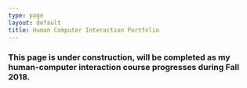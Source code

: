 ```yaml
---
type: page
layout: default
title: Human Computer Interaction Portfolio
---
```


### This page is under construction, will be completed as my human-computer interaction course progresses during Fall 2018.
<!-- 
<!DOCTYPE html>
<meta charset="utf-8">
<title>Redirecting to https://londonmeanswild.github.io/CS376/</title>
<meta http-equiv="refresh" content="0; URL=https://londonmeanswild.github.io/CS376/">
<link rel="canonical" href="https://londonmeanswild.github.io/CS376/"> --> 
